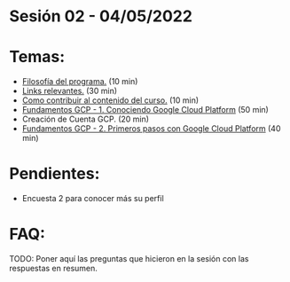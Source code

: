 # Sesión 02 - 04/05/2022

# Temas:
- [Filosofía del programa.](../README.md#filosofía-del-programa) (10 min)
- [Links relevantes.](../README.md#links-relevantes) (30 min)
- [Como contribuir al contenido del curso.](../README.md#como-contribuir-al-contenido-del-curso) (10 min)
- [Fundamentos GCP - 1. Conociendo Google Cloud Platform](https://drive.google.com/file/d/10pN8P8VibI1O7S8KXkuROTDZnHF0vDVV/view?usp=sharing) (50 min)
- Creación de Cuenta GCP. (20 min)
- [Fundamentos GCP - 2. Primeros pasos con Google Cloud Platform](https://drive.google.com/file/d/18ZCUWFGgU5fcu-er2I6kNpiY_NZv18YV/view?usp=sharing) (40 min)
    
# Pendientes:

- Encuesta 2 para conocer más su perfil
# FAQ:
TODO: Poner aquí las preguntas que hicieron en la sesión con las respuestas en resumen.
